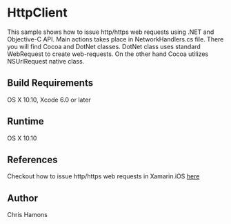 HttpClient
======

This sample shows how to issue http/https web requests using .NET and Objective-C API.
Main actions takes place in NetworkHandlers.cs file. There you will find Cocoa and DotNet classes.
DotNet class uses standard WebRequest to create web-requests. On the other hand Cocoa utilizes NSUrlRequest native class.

Build Requirements
------------------

OS X 10.10, Xcode 6.0 or later

Runtime
------------------
OS X 10.10

References
------------------
Checkout how to issue http/https web requests in Xamarin.iOS [here](https://github.com/xamarin/monotouch-samples/tree/master/HttpClient)

Author
------ 
Chris Hamons

